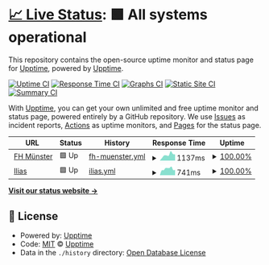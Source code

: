 # [📈 Live Status](https://upptime.github.io/upptime): <!--live status--> **🟩 All systems operational**

This repository contains the open-source uptime monitor and status page for [Upptime](https://upptime.js.org), powered by [Upptime](https://github.com/upptime/upptime).

[![Uptime CI](https://github.com/koj-co/upptime/workflows/Uptime%20CI/badge.svg)](https://github.com/koj-co/upptime/actions?query=workflow%3A%22Uptime+CI%22)
[![Response Time CI](https://github.com/koj-co/upptime/workflows/Response%20Time%20CI/badge.svg)](https://github.com/koj-co/upptime/actions?query=workflow%3A%22Response+Time+CI%22)
[![Graphs CI](https://github.com/koj-co/upptime/workflows/Graphs%20CI/badge.svg)](https://github.com/koj-co/upptime/actions?query=workflow%3A%22Graphs+CI%22)
[![Static Site CI](https://github.com/koj-co/upptime/workflows/Static%20Site%20CI/badge.svg)](https://github.com/koj-co/upptime/actions?query=workflow%3A%22Static+Site+CI%22)
[![Summary CI](https://github.com/koj-co/upptime/workflows/Summary%20CI/badge.svg)](https://github.com/koj-co/upptime/actions?query=workflow%3A%22Summary+CI%22)

With [Upptime](https://upptime.js.org), you can get your own unlimited and free uptime monitor and status page, powered entirely by a GitHub repository. We use [Issues](https://github.com/upptime/upptime/issues) as incident reports, [Actions](https://github.com/senk/upptime/actions) as uptime monitors, and [Pages](https://upptime.github.io/upptime) for the status page.

<!--start: status pages-->
<!-- This summary is generated by Upptime (https://github.com/upptime/upptime) -->
<!-- Do not edit this manually, your changes will be overwritten -->
<!-- prettier-ignore -->
| URL | Status | History | Response Time | Uptime |
| --- | ------ | ------- | ------------- | ------ |
| <img alt="" src="https://icons.duckduckgo.com/ip3/www.fh-muenster.de.ico" height="13"> [FH Münster](https://www.fh-muenster.de) | 🟩 Up | [fh-muenster.yml](https://github.com/senk/upptime/commits/HEAD/history/fh-muenster.yml) | <details><summary><img alt="Response time graph" src="./graphs/fh-muenster/response-time-week.png" height="20"> 1137ms</summary><br><a href="https://senk.github.io/upptime/history/fh-muenster"><img alt="Response time 1203" src="https://img.shields.io/endpoint?url=https%3A%2F%2Fraw.githubusercontent.com%2Fsenk%2Fupptime%2FHEAD%2Fapi%2Ffh-muenster%2Fresponse-time.json"></a><br><a href="https://senk.github.io/upptime/history/fh-muenster"><img alt="24-hour response time 712" src="https://img.shields.io/endpoint?url=https%3A%2F%2Fraw.githubusercontent.com%2Fsenk%2Fupptime%2FHEAD%2Fapi%2Ffh-muenster%2Fresponse-time-day.json"></a><br><a href="https://senk.github.io/upptime/history/fh-muenster"><img alt="7-day response time 1137" src="https://img.shields.io/endpoint?url=https%3A%2F%2Fraw.githubusercontent.com%2Fsenk%2Fupptime%2FHEAD%2Fapi%2Ffh-muenster%2Fresponse-time-week.json"></a><br><a href="https://senk.github.io/upptime/history/fh-muenster"><img alt="30-day response time 841" src="https://img.shields.io/endpoint?url=https%3A%2F%2Fraw.githubusercontent.com%2Fsenk%2Fupptime%2FHEAD%2Fapi%2Ffh-muenster%2Fresponse-time-month.json"></a><br><a href="https://senk.github.io/upptime/history/fh-muenster"><img alt="1-year response time 1200" src="https://img.shields.io/endpoint?url=https%3A%2F%2Fraw.githubusercontent.com%2Fsenk%2Fupptime%2FHEAD%2Fapi%2Ffh-muenster%2Fresponse-time-year.json"></a></details> | <details><summary><a href="https://senk.github.io/upptime/history/fh-muenster">100.00%</a></summary><a href="https://senk.github.io/upptime/history/fh-muenster"><img alt="All-time uptime 98.82%" src="https://img.shields.io/endpoint?url=https%3A%2F%2Fraw.githubusercontent.com%2Fsenk%2Fupptime%2FHEAD%2Fapi%2Ffh-muenster%2Fuptime.json"></a><br><a href="https://senk.github.io/upptime/history/fh-muenster"><img alt="24-hour uptime 100.00%" src="https://img.shields.io/endpoint?url=https%3A%2F%2Fraw.githubusercontent.com%2Fsenk%2Fupptime%2FHEAD%2Fapi%2Ffh-muenster%2Fuptime-day.json"></a><br><a href="https://senk.github.io/upptime/history/fh-muenster"><img alt="7-day uptime 100.00%" src="https://img.shields.io/endpoint?url=https%3A%2F%2Fraw.githubusercontent.com%2Fsenk%2Fupptime%2FHEAD%2Fapi%2Ffh-muenster%2Fuptime-week.json"></a><br><a href="https://senk.github.io/upptime/history/fh-muenster"><img alt="30-day uptime 99.96%" src="https://img.shields.io/endpoint?url=https%3A%2F%2Fraw.githubusercontent.com%2Fsenk%2Fupptime%2FHEAD%2Fapi%2Ffh-muenster%2Fuptime-month.json"></a><br><a href="https://senk.github.io/upptime/history/fh-muenster"><img alt="1-year uptime 99.93%" src="https://img.shields.io/endpoint?url=https%3A%2F%2Fraw.githubusercontent.com%2Fsenk%2Fupptime%2FHEAD%2Fapi%2Ffh-muenster%2Fuptime-year.json"></a></details>
| <img alt="" src="https://icons.duckduckgo.com/ip3/ilias.fh-muenster.de.ico" height="13"> [Ilias](https://ilias.fh-muenster.de) | 🟩 Up | [ilias.yml](https://github.com/senk/upptime/commits/HEAD/history/ilias.yml) | <details><summary><img alt="Response time graph" src="./graphs/ilias/response-time-week.png" height="20"> 741ms</summary><br><a href="https://senk.github.io/upptime/history/ilias"><img alt="Response time 731" src="https://img.shields.io/endpoint?url=https%3A%2F%2Fraw.githubusercontent.com%2Fsenk%2Fupptime%2FHEAD%2Fapi%2Filias%2Fresponse-time.json"></a><br><a href="https://senk.github.io/upptime/history/ilias"><img alt="24-hour response time 599" src="https://img.shields.io/endpoint?url=https%3A%2F%2Fraw.githubusercontent.com%2Fsenk%2Fupptime%2FHEAD%2Fapi%2Filias%2Fresponse-time-day.json"></a><br><a href="https://senk.github.io/upptime/history/ilias"><img alt="7-day response time 741" src="https://img.shields.io/endpoint?url=https%3A%2F%2Fraw.githubusercontent.com%2Fsenk%2Fupptime%2FHEAD%2Fapi%2Filias%2Fresponse-time-week.json"></a><br><a href="https://senk.github.io/upptime/history/ilias"><img alt="30-day response time 721" src="https://img.shields.io/endpoint?url=https%3A%2F%2Fraw.githubusercontent.com%2Fsenk%2Fupptime%2FHEAD%2Fapi%2Filias%2Fresponse-time-month.json"></a><br><a href="https://senk.github.io/upptime/history/ilias"><img alt="1-year response time 749" src="https://img.shields.io/endpoint?url=https%3A%2F%2Fraw.githubusercontent.com%2Fsenk%2Fupptime%2FHEAD%2Fapi%2Filias%2Fresponse-time-year.json"></a></details> | <details><summary><a href="https://senk.github.io/upptime/history/ilias">100.00%</a></summary><a href="https://senk.github.io/upptime/history/ilias"><img alt="All-time uptime 98.75%" src="https://img.shields.io/endpoint?url=https%3A%2F%2Fraw.githubusercontent.com%2Fsenk%2Fupptime%2FHEAD%2Fapi%2Filias%2Fuptime.json"></a><br><a href="https://senk.github.io/upptime/history/ilias"><img alt="24-hour uptime 100.00%" src="https://img.shields.io/endpoint?url=https%3A%2F%2Fraw.githubusercontent.com%2Fsenk%2Fupptime%2FHEAD%2Fapi%2Filias%2Fuptime-day.json"></a><br><a href="https://senk.github.io/upptime/history/ilias"><img alt="7-day uptime 100.00%" src="https://img.shields.io/endpoint?url=https%3A%2F%2Fraw.githubusercontent.com%2Fsenk%2Fupptime%2FHEAD%2Fapi%2Filias%2Fuptime-week.json"></a><br><a href="https://senk.github.io/upptime/history/ilias"><img alt="30-day uptime 99.96%" src="https://img.shields.io/endpoint?url=https%3A%2F%2Fraw.githubusercontent.com%2Fsenk%2Fupptime%2FHEAD%2Fapi%2Filias%2Fuptime-month.json"></a><br><a href="https://senk.github.io/upptime/history/ilias"><img alt="1-year uptime 99.92%" src="https://img.shields.io/endpoint?url=https%3A%2F%2Fraw.githubusercontent.com%2Fsenk%2Fupptime%2FHEAD%2Fapi%2Filias%2Fuptime-year.json"></a></details>

<!--end: status pages-->

[**Visit our status website →**](https://upptime.github.io/upptime)

## 📄 License

- Powered by: [Upptime](https://github.com/upptime/upptime)
- Code: [MIT](./LICENSE) © [Upptime](https://upptime.js.org)
- Data in the `./history` directory: [Open Database License](https://opendatacommons.org/licenses/odbl/1-0/)
